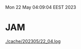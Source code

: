 Mon 22 May 04:09:04 EEST 2023
# JAM
<a href='./cache/202305/22_04.log'>./cache/202305/22_04.log</a>
